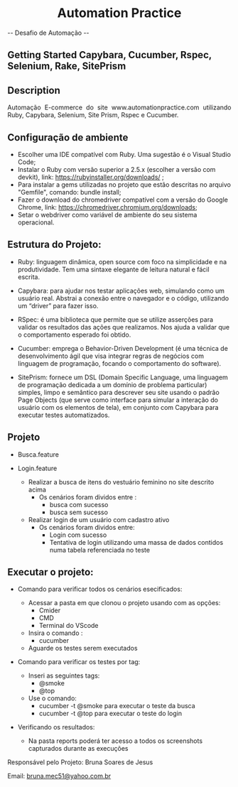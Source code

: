 <h1 align="center"> Automation Practice </h1>

-- Desafio de Automação -- 

## Getting Started Capybara, Cucumber, Rspec, Selenium, Rake, SitePrism

## Description

<p align="justify"> Automação E-commerce do site www.automationpractice.com utilizando Ruby, Capybara, Selenium, Site Prism, Rspec e Cucumber.

## Configuração de ambiente

* Escolher uma IDE compatível com Ruby. Uma sugestão é o Visual Studio Code;
* Instalar o Ruby com versão superior a 2.5.x (escolher a versão com devkit), link: https://rubyinstaller.org/downloads/ ;
* Para instalar a gems utilizadas no projeto que estão descritas no arquivo "Gemfile", comando: bundle install;
* Fazer o download do chromedriver compatível com a versão do Google Chrome, link: https://chromedriver.chromium.org/downloads;
* Setar o webdriver como variável de ambiente do seu sistema operacional.
  
## Estrutura do Projeto:

  * Ruby: linguagem dinâmica, open source com foco na simplicidade e na produtividade. Tem uma sintaxe elegante de leitura natural e fácil escrita.

  * Capybara: para ajudar nos testar aplicações web, simulando como um usuário real. Abstrai a conexão entre o navegador e o código, utilizando um “driver” para fazer isso.

  * RSpec: é uma biblioteca que permite que se utilize asserções para validar os resultados das ações que realizamos. Nos ajuda a validar que o comportamento esperado foi obtido.

  * Cucumber: emprega o Behavior-Driven Development (é uma técnica de desenvolvimento ágil que visa integrar regras de negócios com linguagem de programação, focando o comportamento do software).

  * SitePrism: fornece um DSL (Domain Specific Language, uma linguagem de programação dedicada a um domínio de problema particular) simples, limpo e semântico para descrever seu site usando o padrão Page Objects (que serve como interface para simular a interação do usuário com os elementos de tela), em conjunto com Capybara para executar testes automatizados.
  
## Projeto

* Busca.feature
* Login.feature

   *  Realizar a busca de itens do vestuário feminino no site descrito acima
       - Os cenários foram dividos entre :
         - busca com sucesso
         - busca sem sucesso
   * Realizar login de um usuário com cadastro ativo
      - Os cenários foram dividos entre:
        - Login com sucesso
        - Tentativa de login utilizando uma massa de dados contidos numa tabela referenciada no teste
  
 ## Executar o projeto:
  
  * Comando para verificar todos os cenários esecificados:
  
     - Acessar a pasta em que clonou o projeto usando com as opções:
         - Cmider
         - CMD
         - Terminal do VScode
     - Insira o comando :
        - cucumber
     - Aguarde os testes serem executados
  
  * Comando para verificar os testes por tag:
     * Inseri as seguintes tags:
        * @smoke
        * @top
     * Use o comando:
       * cucumber -t @smoke para executar o teste da busca
       * cucumber -t @top para executar o teste do login
  
  * Verificando os resultados:
    * Na pasta reports poderá ter acesso a todos os screenshots capturados durante as execuções
  

Responsável pelo Projeto: Bruna Soares de Jesus 

Email: bruna.mec51@yahoo.com.br

